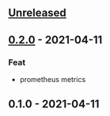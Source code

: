 
<a name="unreleased"></a>
## [Unreleased]


<a name="0.2.0"></a>
## [0.2.0] - 2021-04-11
### Feat
- prometheus metrics


<a name="0.1.0"></a>
## 0.1.0 - 2021-04-11

[Unreleased]: https://github.com/bcochofel/terraplanfeed/compare/0.2.0...HEAD
[0.2.0]: https://github.com/bcochofel/terraplanfeed/compare/0.1.0...0.2.0
